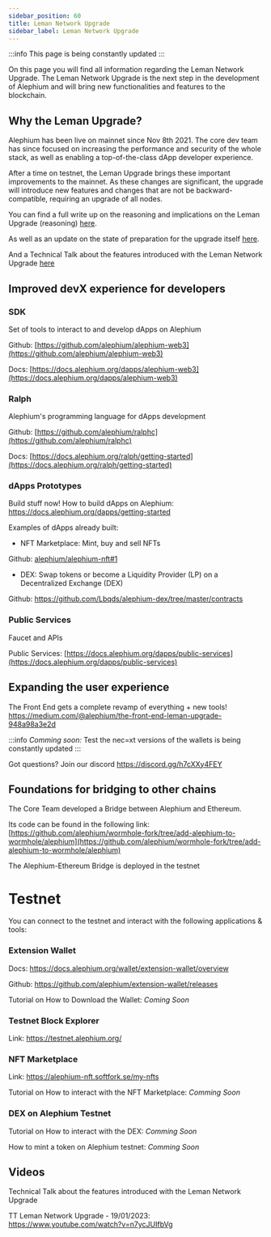 ```yaml
---
sidebar_position: 60
title: Leman Network Upgrade
sidebar_label: Leman Network Upgrade
---
```


:::info
This page is being constantly updated
:::

On this page you will find all information regarding the Leman Network Upgrade. The Leman Network Upgrade is the next step in the development of Alephium and will bring new functionalities and features to the blockchain.

## Why the Leman Upgrade?

Alephium has been live on mainnet since Nov 8th 2021. The core dev team has since focused on increasing the performance and security of the whole stack, as well as enabling a top-of-the-class dApp developer experience.

After a time on testnet, the Leman Upgrade brings these important improvements to the mainnet. As these changes are significant, the upgrade will introduce new features and changes that are not be backward-compatible, requiring an upgrade of all nodes.

You can find a full write up on the reasoning and implications on the Leman Upgrade (reasoning) [here](https://medium.com/@alephium/announcing-the-leman-network-upgrade-c01a81e65f0e).

As well as an update on the state of preparation for the upgrade itself [here](https://medium.com/@alephium/the-leman-upgrade-2-232e3374abc4).

And a Technical Talk about the features introduced with the Leman Network Upgrade [here](https://www.youtube.com/watch?v=n7ycJUIfbVg)

## Improved devX experience for developers


### SDK

Set of tools to interact to and develop dApps on Alephium


Github: [https://github.com/alephium/alephium-web3](https://github.com/alephium/alephium-web3)

Docs: [https://docs.alephium.org/dapps/alephium-web3](https://docs.alephium.org/dapps/alephium-web3)
 

### Ralph

Alephium's programming language for dApps development


Github: [https://github.com/alephium/ralphc](https://github.com/alephium/ralphc)

Docs:  [https://docs.alephium.org/ralph/getting-started](https://docs.alephium.org/ralph/getting-started)


### dApps Prototypes

Build stuff now! How to build dApps on Alephium: https://docs.alephium.org/dapps/getting-started


Examples of dApps already built:

- NFT Marketplace: Mint, buy and sell NFTs

Github: [alephium/alephium-nft#1](alephium/alephium-nft#1)


- DEX: Swap tokens or become a Liquidity Provider (LP) on a Decentralized Exchange (DEX)

Github: https://github.com/Lbqds/alephium-dex/tree/master/contracts


### Public Services

Faucet and APIs

Public Services: [https://docs.alephium.org/dapps/public-services](https://docs.alephium.org/dapps/public-services)


## Expanding the user experience

The Front End gets a complete revamp of everything + new tools! https://medium.com/@alephium/the-front-end-leman-upgrade-948a98a3e2d

:::info
*Comming soon:* Test the nec=xt versions of the wallets is being constantly updated
:::

Got questions? Join our discord https://discord.gg/h7cXXy4FEY



## Foundations for bridging to other chains

The Core Team developed a Bridge between Alephium and Ethereum.

Its code can be found in the following link: [https://github.com/alephium/wormhole-fork/tree/add-alephium-to-wormhole/alephium](https://github.com/alephium/wormhole-fork/tree/add-alephium-to-wormhole/alephium)

The Alephium-Ethereum Bridge is deployed in the testnet

# Testnet 

You can connect to the testnet and interact with the following applications & tools:


### **Extension Wallet**

Docs: https://docs.alephium.org/wallet/extension-wallet/overview

Github: https://github.com/alephium/extension-wallet/releases

Tutorial on How to Download the Wallet: *Coming Soon*


### Testnet Block Explorer
Link: https://testnet.alephium.org/


### NFT Marketplace

Link: https://alephium-nft.softfork.se/my-nfts

Tutorial on How to interact with the NFT Marketplace: *Comming Soon*


### DEX on Alephium Testnet

Tutorial on How to interact with the DEX: *Comming Soon*

How to mint a token on Alephium testnet: *Comming Soon*


## Videos

Technical Talk about the features introduced with the Leman Network Upgrade

TT Leman Network Upgrade - 19/01/2023: https://www.youtube.com/watch?v=n7ycJUIfbVg 
